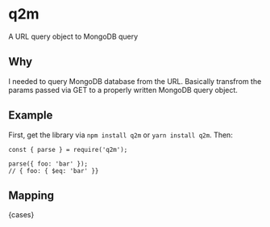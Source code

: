 # q2m

A URL query object to MongoDB query

## Why

I needed to query MongoDB database from the URL. Basically transfrom the params passed via GET to a properly written MongoDB query object.

## Example

First, get the library via `npm install q2m` or `yarn install q2m`. Then:

```
const { parse } = require('q2m');

parse({ foo: 'bar' });
// { foo: { $eq: 'bar' }}
```

## Mapping
{cases}
